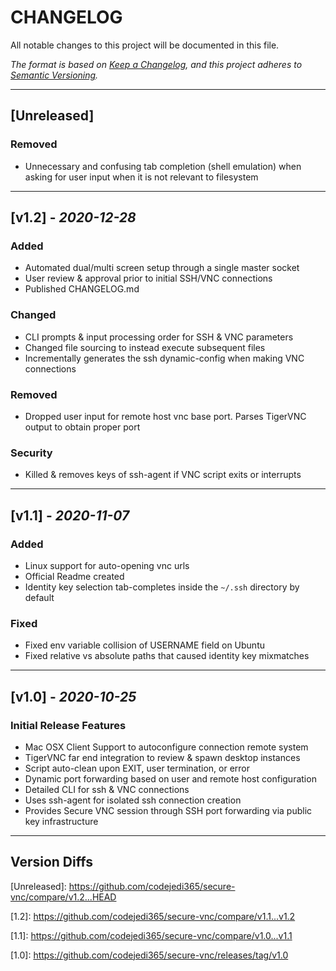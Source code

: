 # CHANGELOG
All notable changes to this project will be documented in this file.

*The format is based on [Keep a Changelog](https://keepachangelog.com/en/1.0.0/),
and this project adheres to [Semantic Versioning](https://semver.org/spec/v2.0.0.html).*

----
## \[Unreleased]
<!-- ### Added -->
<!-- ### Changed -->
### Removed
- Unnecessary and confusing tab completion (shell emulation) when asking for user input when it is not relevant to filesystem
<!-- ### Fixed -->
<!-- ### Security -->

----
## [v1.2] - *2020-12-28*
### Added
- Automated dual/multi screen setup through a single master socket
- User review & approval prior to initial SSH/VNC connections
- Published CHANGELOG.md
### Changed
- CLI prompts & input processing order for SSH & VNC parameters
- Changed file sourcing to instead execute subsequent files
- Incrementally generates the ssh dynamic-config when making VNC connections
### Removed
- Dropped user input for remote host vnc base port. Parses TigerVNC output to obtain proper port
### Security
- Killed & removes keys of ssh-agent if VNC script exits or interrupts

----
## [v1.1] - *2020-11-07*
### Added
- Linux support for auto-opening vnc urls
- Official Readme created
- Identity key selection tab-completes inside the `~/.ssh` directory by default
### Fixed
- Fixed env variable collision of USERNAME field on Ubuntu
- Fixed relative vs absolute paths that caused identity key mixmatches

----
## [v1.0] - *2020-10-25*
### Initial Release Features
- Mac OSX Client Support to autoconfigure connection remote system
- TigerVNC far end integration to review & spawn desktop instances
- Script auto-clean upon EXIT, user termination, or error
- Dynamic port forwarding based on user and remote host configuration
- Detailed CLI for ssh & VNC connections
- Uses ssh-agent for isolated ssh connection creation
- Provides Secure VNC session through SSH port forwarding via public key infrastructure

----
## Version Diffs
\[Unreleased]: https://github.com/codejedi365/secure-vnc/compare/v1.2...HEAD

\[1.2]: https://github.com/codejedi365/secure-vnc/compare/v1.1...v1.2

\[1.1]: https://github.com/codejedi365/secure-vnc/compare/v1.0...v1.1

\[1.0]: https://github.com/codejedi365/secure-vnc/releases/tag/v1.0
